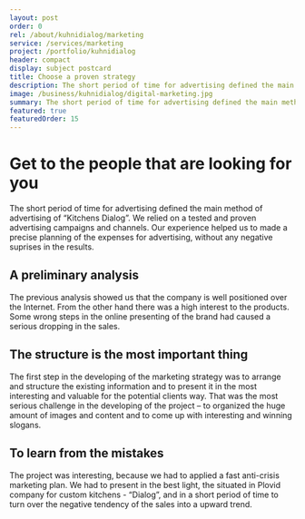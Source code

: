```yaml
---
layout: post
order: 0
rel: /about/kuhnidialog/marketing
service: /services/marketing
project: /portfolio/kuhnidialog
header: compact
display: subject postcard
title: Choose a proven strategy 
description: The short period of time for advertising defined the main method of promoting of “Kitchens Dialog”.
image: /business/kuhnidialog/digital-marketing.jpg
summary: The short period of time for advertising defined the main method for advertising of “Kitchens Dialog”. We relied on a tested and proven advertising campaigns and channels. Our experience helped us to made a precise planning of the expenses for advertising, without any negative suprises in the results. 
featured: true
featuredOrder: 15
---
```

# Get to the people that are looking for you
The short period of time for advertising defined the main method of advertising of “Kitchens Dialog”. We relied on a tested and proven advertising campaigns and channels. Our experience helped us to made a precise planning of the expenses for advertising, without any negative suprises in the results.

## A preliminary analysis
The previous analysis showed us that the company is well positioned over the Internet. From the other hand there was a high interest to the products. Some wrong steps in the online presenting of the brand had caused a serious dropping in the sales.

## The structure is the most important thing
The first step in the developing of the marketing strategy was to arrange and structure the existing information and to present it in the most interesting and valuable for the potential clients way. That was the most serious challenge in the developing of the project – to organized the huge amount of images and content and to come up with interesting and winning slogans.

## To learn from the mistakes
The project was interesting, because we had to applied a fast anti-crisis marketing plan. We had to present in the best light, the situated in Plovid company for custom kitchens - “Dialog”, and in a short period of time to turn over the negative tendency of the sales into a upward trend.